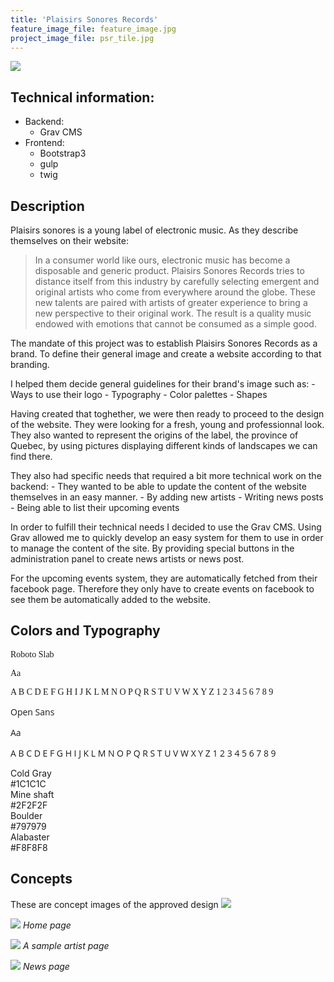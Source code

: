 ```yaml
---
title: 'Plaisirs Sonores Records'
feature_image_file: feature_image.jpg
project_image_file: psr_tile.jpg
---
```


![](psr_devices.png)


## Technical information:
- Backend: 
    - Grav CMS
- Frontend: 
    - Bootstrap3
    - gulp
    - twig


## Description
Plaisirs sonores is a young label of electronic music. As they describe themselves on their website:

> In a consumer world like ours, electronic music has become a disposable and generic product. Plaisirs Sonores Records tries to distance itself from this industry by carefully selecting emergent and original artists who come from everywhere around the globe. These new talents are paired with artists of greater experience to bring a new perspective to their original work. The result is a quality music endowed with emotions that cannot be consumed as a simple good.

The mandate of this project was to establish Plaisirs Sonores Records as a brand. To define their general image and create a website according to that branding.

I helped them decide general guidelines for their brand's image such as:
    - Ways to use their logo
    - Typography
    - Color palettes
    - Shapes

Having created that toghether, we were then ready to proceed to the design of the website. They were looking for a fresh, young and professionnal look. They also wanted to represent the origins of the label, the province of Quebec, by using pictures displaying different kinds of landscapes we can find there.

They also had specific needs that required a bit more technical work on the backend:
    - They wanted to be able to update the content of the website themselves in an easy manner.
        - By adding new artists
        - Writing news posts
        - Being able to list their upcoming events

In order to fulfill their technical needs I decided to use the Grav CMS. Using Grav allowed me to quickly develop
an easy system for them to use in order to manage the content of the site. By providing special buttons in the administration panel to 
create news artists or news post.

For the upcoming events system, they are automatically fetched from their facebook page. Therefore they only have to create events on facebook
to see them be automatically added to the website.

## Colors and Typography

<div class="row">
    <div class="col-md-6 font-view" data-aos="fade-right" style="font-family: 'Roboto Slab' !important" >
        <p class="font-name">Roboto Slab</p>
        <p class="font-demo">Aa</p>
        <p class="font-alphabet">A B C D E F G H I J K L M N O P Q R S T U V W X Y Z 1 2 3 4 5 6 7 8 9</p>
    </div>
    <div class="col-md-6 font-view" data-aos="fade-right" style="font-family: 'Open Sans' !important" >
        <p class="font-name">Open Sans</p>
        <p class="font-demo">Aa</p>
        <p class="font-alphabet">A B C D E F G H I J K L M N O P Q R S T U V W X Y Z 1 2 3 4 5 6 7 8 9</p>
    </div>
</div>

<div class="row">
    <div class="col-md-3 color-view" data-aos="fade-right">
        <div class="color-patch" style="background-color: #1C1C1C;"></div>
        <div class="color-name">Cold Gray</div>
        <div class="color-code">#1C1C1C</div>
    </div>
    <div class="col-md-3 color-view" data-aos="fade-right">
        <div class="color-patch" style="background-color: #2F2F2F;"></div>
        <div class="color-name">Mine shaft</div>
        <div class="color-code">#2F2F2F</div>
    </div>
    <div class="col-md-3 color-view" data-aos="fade-right">
        <div class="color-patch" style="background-color: #797979;"></div>
        <div class="color-name">Boulder</div>
        <div class="color-code">#797979</div>
    </div>
    <div class="col-md-3 color-view" data-aos="fade-right">
        <div class="color-patch" style="background-color: #F8F8F8;"></div>
        <div class="color-name">Alabaster</div>
        <div class="color-code">#F8F8F8</div>
    </div>
</div>



## Concepts
These are concept images of the approved design
![](laptip.jpg)

![](homepage.jpg)
*Home page*

![](artist_view.jpg)
*A sample artist page*

![](news_page.jpg)
*News page*